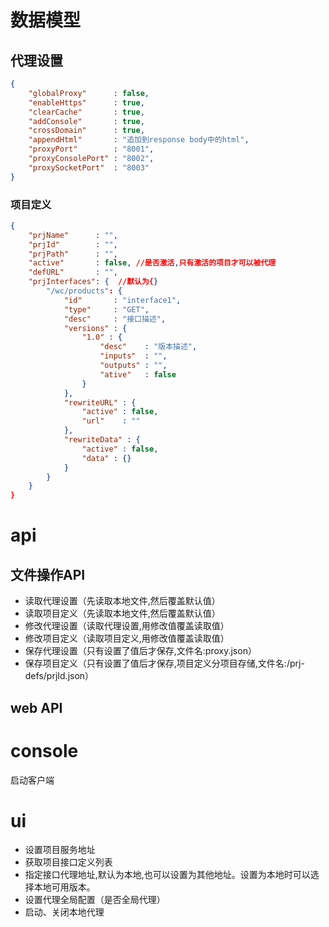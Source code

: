 # 数据模型
## 代理设置
```json
{
    "globalProxy"      : false,
    "enableHttps"      : true,
    "clearCache"       : true,
    "addConsole"       : true,    
    "crossDomain"      : true,
    "appendHtml"       : "追加到response body中的html",
    "proxyPort"        : "8001",
    "proxyConsolePort" : "8002",
    "proxySocketPort"  : "8003"
}
```
### 项目定义
```json
{
    "prjName"      : "",
    "prjId"        : "",
    "prjPath"      : "",
    "active"       : false, //是否激活,只有激活的项目才可以被代理
    "defURL"       : "",
    "prjInterfaces": {  //默认为{}
        "/wc/products": {
            "id"       : "interface1",
            "type"     : "GET",
            "desc"     : "接口描述",
            "versions" : {
                "1.0" : {
                    "desc"    : "版本描述",
                    "inputs"  : "",
                    "outputs" : "",
                    "ative"   : false
                }
            },
            "rewriteURL" : {
                "active" : false,
                "url"    : ""
            },
            "rewriteData" : {
                "active" : false,
                "data" : {}
            }
        }
    }
}
```
# api
## 文件操作API
* 读取代理设置（先读取本地文件,然后覆盖默认值）
* 读取项目定义（先读取本地文件,然后覆盖默认值）
* 修改代理设置（读取代理设置,用修改值覆盖读取值）
* 修改项目定义（读取项目定义,用修改值覆盖读取值）
* 保存代理设置（只有设置了值后才保存,文件名:proxy.json）
* 保存项目定义（只有设置了值后才保存,项目定义分项目存储,文件名:/prj-defs/prjId.json）

## web API

# console
启动客户端

# ui
* 设置项目服务地址
* 获取项目接口定义列表
* 指定接口代理地址,默认为本地,也可以设置为其他地址。设置为本地时可以选择本地可用版本。
* 设置代理全局配置（是否全局代理）
* 启动、关闭本地代理